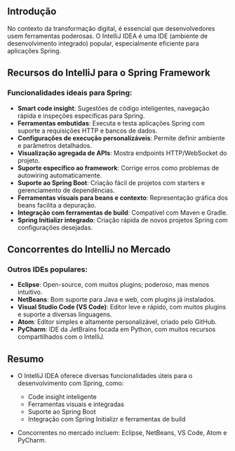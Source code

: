 ﻿
## Introdução
No contexto da transformação digital, é essencial que desenvolvedores usem ferramentas poderosas. O IntelliJ IDEA é uma IDE (ambiente de desenvolvimento integrado) popular, especialmente eficiente para aplicações Spring.


## Recursos do IntelliJ para o Spring Framework

### Funcionalidades ideais para Spring:
- **Smart code insight**: Sugestões de código inteligentes, navegação rápida e inspeções específicas para Spring.
- **Ferramentas embutidas**: Executa e testa aplicações Spring com suporte a requisições HTTP e bancos de dados.
- **Configurações de execução personalizáveis**: Permite definir ambiente e parâmetros detalhados.
- **Visualização agregada de APIs**: Mostra endpoints HTTP/WebSocket do projeto.
- **Suporte específico ao framework**: Corrige erros como problemas de autowiring automaticamente.
- **Suporte ao Spring Boot**: Criação fácil de projetos com starters e gerenciamento de dependências.
- **Ferramentas visuais para beans e contexto**: Representação gráfica dos beans facilita a depuração.
- **Integração com ferramentas de build**: Compatível com Maven e Gradle.
- **Spring Initializr integrado**: Criação rápida de novos projetos Spring com configurações desejadas.


## Concorrentes do IntelliJ no Mercado

### Outros IDEs populares:
- **Eclipse**: Open-source, com muitos plugins; poderoso, mas menos intuitivo.
- **NetBeans**: Bom suporte para Java e web, com plugins já instalados.
- **Visual Studio Code (VS Code)**: Editor leve e rápido, com muitos plugins e suporte a diversas linguagens.
- **Atom**: Editor simples e altamente personalizável, criado pelo GitHub.
- **PyCharm**: IDE da JetBrains focada em Python, com muitos recursos compartilhados com o IntelliJ.

## Resumo

- O IntelliJ IDEA oferece diversas funcionalidades úteis para o desenvolvimento com Spring, como:
  - Code insight inteligente
  - Ferramentas visuais e integradas
  - Suporte ao Spring Boot
  - Integração com Spring Initializr e ferramentas de build

- Concorrentes no mercado incluem: Eclipse, NetBeans, VS Code, Atom e PyCharm.


